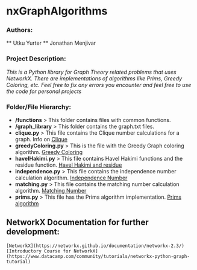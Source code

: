 # nxGraphAlgorithms

### Authors:
** Utku Yurter
** Jonathan Menjivar

### Project Description:
*This is a Python library for Graph Theory related problems that uses NetworkX. There are implementations of algorithms like Prims, Greedy Coloring, etc.
Feel free to fix any errors you encounter and feel free to use the code for personal projects*

### Folder/File Hierarchy:
- **/functions** > This folder contains files with common functions.
- **/graph_library** > This folder contains the graph.txt files.
- **clique.py** > This file contains the Clique number calculations for a graph. Info on [Clique](https://en.wikipedia.org/wiki/Clique_(graph_theory))
- **greedyColoring.py** > This is the file with the Greedy Graph coloring algorithm. [Greedy Coloring](https://en.wikipedia.org/wiki/Greedy_coloring)
- **havelHakimi.py** > This file contains Havel Hakimi functions and the residue function. [Havel Hakimi and residue](https://en.wikipedia.org/wiki/Havel%E2%80%93Hakimi_algorithm)
- **independence.py** > This file contains the independence number calculation algorithm. [Independence Number](https://en.wikipedia.org/wiki/Independent_set_(graph_theory))
- **matching.py** > This file contains the matching number calculation algorithm. [Matching Number](https://en.wikipedia.org/wiki/Matching_(graph_theory))
- **prims.py** > This file has the Prims algorithm implementation. [Prims algorithm](https://en.wikipedia.org/wiki/Prim%27s_algorithm)

## NetworkX Documentation for further development:
    [NetworkX](https://networkx.github.io/documentation/networkx-2.3/)
    [Introductory Course for NetworkX](https://www.datacamp.com/community/tutorials/networkx-python-graph-tutorial)
